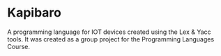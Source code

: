# Kapibaro
A programming language for IOT devices created using the Lex \& Yacc tools. It was created as a group project for the Programming Languages Course.
